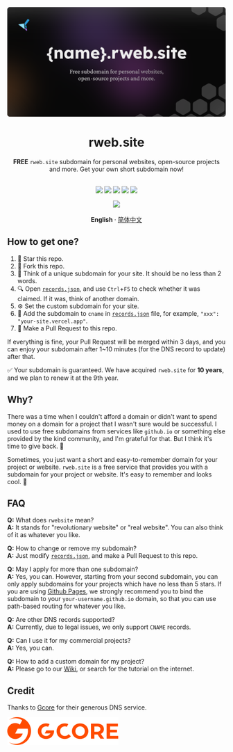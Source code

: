 <div align="center">
<a href="https://github.com/katorlys/rweb.site"><img src="/cover.png"></a>
<h1>rweb.site</h1>

**FREE** `rweb.site` subdomain for personal websites, open-source projects and more. Get your own short subdomain now!<br><br>

[![](https://img.shields.io/badge/license-MIT-%23EFEFEF?style=flat-square&logoColor=white&labelColor=black)](/LICENSE)
[![](https://img.shields.io/github/issues-pr-closed-raw/katorlys/rweb.site?style=flat-square&logoColor=white&label=applications&labelColor=black&color=%2379E096)](https://github.com/katorlys/rweb.site/pulls)
[![](https://img.shields.io/github/contributors-anon/katorlys/rweb.site?style=flat-square&logoColor=white&label=applicants&labelColor=black&color=%23FFC868)](https://github.com/katorlys/rweb.site/graphs/contributors)
[![](https://img.shields.io/github/commit-activity/m/katorlys/rweb.site?style=flat-square&logoColor=white&label=frequency&labelColor=black&color=%2377CCF6)](https://github.com/katorlys/rweb.site/pulse/monthly)
[![](https://img.shields.io/github/stars/katorlys/rweb.site?style=flat-square&logoColor=white&label=stars&labelColor=black&color=%23FF97A8)](https://github.com/katorlys/rweb.site/stargazers)

[![](https://img.shields.io/badge/Donate-for%20registrar%20fees-%23FF96EE?style=flat-square&logo=buymeacoffee&logoColor=white&labelColor=black)](https://www.buymeacoffee.com/katorly)

**English** · [简体中文](/docs/zh-CN/README.md)

</div>


## How to get one?
1. 🌟 Star this repo.
2. 🍴 Fork this repo.
3. 🧠 Think of a unique subdomain for your site. It should be no less than 2 words. 
4. 🔍 Open [`records.json`](/records.json), and use `Ctrl`+`F5` to check whether it was claimed. If it was, think of another domain.
5. ⚙️ Set the custom subdomain for your site.
6. 📄 Add the subdomain to `cname` in [`records.json`](/records.json) file, for example, `"xxx": "your-site.vercel.app"`.
7. 🥰 Make a Pull Request to this repo.

If everything is fine, your Pull Request will be merged within 3 days, and you can enjoy your subdomain after 1~10 minutes (for the DNS record to update) after that.  

✅ Your subdomain is guaranteed. We have acquired `rweb.site` for **10 years**, and we plan to renew it at the 9th year.  


## Why?
There was a time when I couldn't afford a domain or didn't want to spend money on a domain for a project that I wasn't sure would be successful. I used to use free subdomains from services like `github.io` or something else provided by the kind community, and I'm grateful for that. But I think it's time to give back. 🎁  

Sometimes, you just want a short and easy-to-remember domain for your project or website. `rweb.site` is a free service that provides you with a subdomain for your project or website. It's easy to remember and looks cool. 🔮  


## FAQ
**Q:** What does `rwebsite` mean?  
**A:** It stands for "revolutionary website" or "real website". You can also think of it as whatever you like.  

**Q:** How to change or remove my subdomain?  
**A:** Just modify [`records.json`](/records.json), and make a Pull Request to this repo.  

**Q:** May I apply for more than one subdomain?  
**A:** Yes, you can. However, starting from your second subdomain, you can only apply subdomains for your projects which have no less than 5 stars. If you are using [Github Pages](https://pages.github.com), we strongly recommend you to bind the subdomain to your `your-username.github.io` domain, so that you can use path-based routing for whatever you like.  

**Q:** Are other DNS records supported?  
**A:** Currently, due to legal issues, we only support `CNAME` records.  

**Q:** Can I use it for my commercial projects?  
**A:** Yes, you can.  

**Q:** How to add a custom domain for my project?  
**A:** Please go to our [Wiki](https://github.com/katorlys/rweb.site/wiki), or search for the tutorial on the internet.  


## Credit
Thanks to [Gcore](https://gcore.com) for their generous DNS service.  

[![Gcore](/gcore_logo.svg)](https://gcore.com/dns)  
